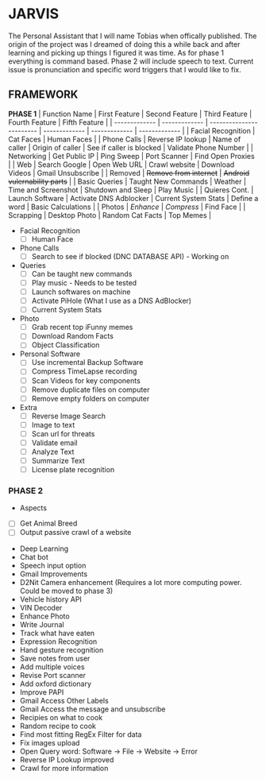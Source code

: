 # JARVIS
 The Personal Assistant that I will name Tobias when offically published.
 The origin of the project was I dreamed of doing this a while back and after learning and picking up things I figured it was time. As for phase 1 everything is command based.
 Phase 2 will include speech to text. Current issue is pronunciation and specific word triggers that I would like to fix.

## FRAMEWORK
**PHASE 1**
| Function Name  | First Feature | Second Feature | Third Feature | Fourth Feature | Fifth Feature |
| ------------- | ------------- | ------------------------ | ------------- | ------------- | ------------- |
| Facial Recognition | Cat Faces  | Human Faces |
| Phone Calls  | Reverse IP lookup  | Name of caller | Origin of caller |  See if caller is blocked | Validate Phone Number |
| Networking   | Get Public IP | Ping Sweep | Port Scanner | Find Open Proxies |
| Web          | Search Google | Open Web URL | Crawl website | Download Videos | Gmail Unsubscribe |
| Removed      | ~~Remove from internet~~ | ~~Android vulernability parts~~ |
| Basic Queries | Taught New Commands | Weather | Time and Screenshot | Shutdown and Sleep | Play Music |
| Quieres Cont. | Launch Software | Activate DNS Adblocker | Current System Stats | Define a word | Basic Calculations |
| Photos  | *Enhance* | *Compress* | Find Face | 
| Scrapping | Desktop Photo | Random Cat Facts | Top Memes |

- Facial Recognition
  - [ ] Human Face

- Phone Calls
  - [ ] Search to see if blocked (DNC DATABASE API) - Working on
  
- Queries
  - [ ] Can be taught new commands
  - [ ] Play music - Needs to be tested
  - [ ] Launch softwares on machine
  - [ ] Activate PiHole (What I use as a DNS AdBlocker)
  - [ ] Current System Stats
  
- Photo
  - [ ] Grab recent top iFunny memes
  - [ ] Download Random Facts
  - [ ] Object Classification

- Personal Software
  - [ ] Use incremental Backup Software
  - [ ] Compress TimeLapse recording
  - [ ] Scan Videos for key components
  - [ ] Remove duplicate files on computer
  - [ ] Remove empty folders on computer
  
- Extra
  - [ ] Reverse Image Search
  - [ ] Image to text
  - [ ] Scan url for threats
  - [ ] Validate email
  - [ ] Analyze Text
  - [ ] Summarize Text
  - [ ] License plate recognition

### PHASE 2
 - Aspects
  - [ ] Get Animal Breed
  - [ ] Output passive crawl of a website
  - Deep Learning
  - Chat bot
  - Speech input option
  - Gmail Improvements
  - D2Nit Camera enhancement (Requires a lot more computing power. Could be moved to phase 3)
  - Vehicle history API
  - VIN Decoder
  - Enhance Photo
  - Write Journal
  - Track what have eaten
  - Expression Recognition
  - Hand gesture recognition
  - Save notes from user
  - Add multiple voices
  - Revise Port scanner
  - Add oxford dictionary
  - Improve PAPI
  - Gmail Access Other Labels
  - Gmail Access the message and unsubscribe
  - Recipies on what to cook
  - Random recipe to cook
  - Find most fitting RegEx Filter for data
  - Fix images upload
  - Open Query word: Software -> File -> Website -> Error
  - Reverse IP Lookup improved
  - Crawl for more information
